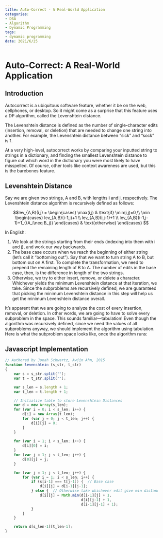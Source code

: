 ```yaml
---
title: Auto-Correct - A Real-World Application
categories:
- DSA
- Algorithm
- Dynamic Programming
tags:
- dynamic programming
date: 2021/6/25
---
```




# Auto-Correct: A Real-World Application

## Introduction

Autocorrect is a ubiquitous software feature, whether it be on the web, cellphones, or desktop. So it might come as a surprise that this feature uses a DP algorithm, called the Levenshtein distance.

The Levenshtein distance is defined as the number of single-character edits (insertion, removal, or deletion) that are needed to change one string into another. For example, the Levenshtein distance between “sick” and “sock” is 1.

At a very high-level, autocorrect works by comparing your inputted string to strings in a dictionary, and finding the smallest Levenshtein distance to figure out which word in the dictionary you were most likely to have misspelled. Of course, other tools like context awareness are used, but this is the barebones feature.



## Levenshtein Distance

Say we are given two strings, A and B, with lengths i and j, respectively. The Levenshtein distance algorithm is recursively defined as follows:

$$lev_{A,B}(i,j) = \begin{cases} \max(i,j) & \text{if} \min(i,j)=0,\\ \min \begin{cases} lev_{A,B}(i-1,j)+1 \\ lev_{A,B}(i,j-1)+1 \\ lev_{A,B}(i-1,j-1)+1_{(A_i\neq B_j)} \end{cases} & \text{otherwise} \end{cases} $$

In English:

1. We look at the strings starting from their ends (indexing into them with i and j), and work our way backwards.
2. The base case occurs when we reach the beginning of either string (let’s call it “bottoming out”). Say that we want to turn string A to B, but bottom out on A first. To complete the transformation, we need to prepend the remaining length of B to A. The number of edits in the base case, then, is the difference in length of the two strings.
3. Otherwise, we try to either insert, remove, or delete a character. Whichever yields the minimum Levenshtein distance at that iteration, we take. Since the subproblems are recursively defined, we are guaranteed that picking the minimum Levenshtein distance in this step will help us get the minimum Levenshtein distance overall.

It’s apparent that we are going to analyze the cost of every insertion, removal, or deletion. In other words, we are going to have to solve every subproblem in the space. This sounds familiar—tabulation! Even though the algorithm was recursively defined, since we need the values of all subproblems anyway, we should implement the algorithm using tabulation. Here is what the subproblem space looks like, once the algorithm runs:

## Javascript Implementation

```js
// Authored by Jonah Schwartz, Awjin Ahn, 2015
function levenshtein (s_str, t_str)
{
    var s = s_str.split("");
    var t = t_str.split("");

    var s_len = s.length + 1;
    var t_len = t.length + 1;

    // Initialize table to store Levenshtein Distances
    var d = new Array(s_len);
    for (var i = 0; i < s_len; i++) {
        d[i] = new Array(t_len);
        for (var j = 0; j < t_len; j++) {
            d[i][j] = 0;
        }
    }
			
    for (var i = 1; i < s_len; i++) {
        d[i][0] = i;
    }
    for (var j = 1; j < t_len; j++) {
        d[0][j] = j;
    }

    for (var j = 1; j < t_len; j++) {
        for (var i = 1; i < s_len; i++) {
            if (s[i-1] === t[j-1]) {  // Base case
                d[i][j] = d[i-1][j-1];
            } else {  // Otherwise take whichever edit give min distance
                d[i][j] = Math.min(d[i-1][j] + 1,
                                   d[i][j-1] + 1, 
                                   d[i-1][j-1] + 1);
            }
        }
    }

    return d[s_len-1][t_len-1];
}
```

